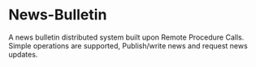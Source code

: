 # News-Bulletin
A news bulletin distributed system built upon Remote Procedure Calls.
Simple operations are supported, Publish/write news and request news updates.
